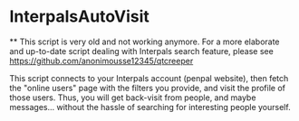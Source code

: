 InterpalsAutoVisit
============

** This script is very old and not working anymore. For a more elaborate and up-to-date script dealing with Interpals search feature, please see https://github.com/anonimousse12345/qtcreeper


This script connects to your Interpals account (penpal website), then fetch the "online users" page with the filters you provide, and visit the profile of those users. Thus, you will get back-visit from people, and maybe messages... without the hassle of searching for interesting people yourself.
